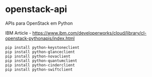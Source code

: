 # openstack-api
APIs para OpenStack em Python

IBM Article - https://www.ibm.com/developerworks/cloud/library/cl-openstack-pythonapis/index.html

    pip install python-keystoneclient
    pip install python-glanceclient
    pip install python-novaclient
    pip install python-quantumclient
    pip install python-cinderclient
    pip install python-swiftclient
